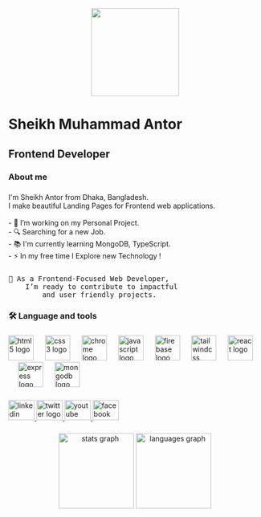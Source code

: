 <div align="center">
  <img height="175" src="https://media.licdn.com/dms/image/v2/D5616AQEITm4gk96LsQ/profile-displaybackgroundimage-shrink_350_1400/profile-displaybackgroundimage-shrink_350_1400/0/1736360890027?e=1741824000&v=beta&t=oiZ1ibt3X-jixm0TJsQhGS7hTBUEhi8qsDA5PN9I8Eo"  />
</div>

###

<h1 align="left">Sheikh Muhammad Antor</h1>

###

<h2 align="left">Frontend Developer</h2>

###

<h3 align="left">About me</h3>

###

<p align="left">I'm Sheikh Antor from Dhaka, Bangladesh.<br>I make beautiful Landing Pages for Frontend web applications.<br><br>- 🔭 I’m working on my Personal Project.<br>- 🔍 Searching for a new Job.<br>- 📚 I'm currently learning MongoDB, TypeScript.<br>- ⚡ In my free time I Explore new Technology !</p>

###

<pre align="left">
🌱 As a Frontend-Focused Web Developer,
    I’m ready to contribute to impactful 
        and user friendly projects.</pre>

###

<h3 align="left">🛠 Language and tools</h3>

###

<div align="left">
  <img src="https://cdn.jsdelivr.net/gh/devicons/devicon/icons/html5/html5-original.svg" height="50" alt="html5 logo"  />
  <img width="15" />
  <img src="https://cdn.jsdelivr.net/gh/devicons/devicon/icons/css3/css3-original.svg" height="50" alt="css3 logo"  />
  <img width="15" />
  <img src="https://cdn.jsdelivr.net/gh/devicons/devicon/icons/chrome/chrome-original.svg" height="50" alt="chrome logo"  />
  <img width="15" />
  <img src="https://cdn.jsdelivr.net/gh/devicons/devicon/icons/javascript/javascript-original.svg" height="50" alt="javascript logo"  />
  <img width="15" />
  <img src="https://cdn.jsdelivr.net/gh/devicons/devicon/icons/firebase/firebase-plain-wordmark.svg" height="50" alt="firebase logo"  />
  <img width="15" />
  <img src="https://cdn.jsdelivr.net/gh/devicons/devicon/icons/tailwindcss/tailwindcss-original-wordmark.svg" height="50" alt="tailwindcss logo"  />
  <img width="15" />
  <img src="https://cdn.jsdelivr.net/gh/devicons/devicon/icons/react/react-original.svg" height="50" alt="react logo"  />
  <img width="15" />
  <img src="https://cdn.jsdelivr.net/gh/devicons/devicon/icons/express/express-original.svg" height="50" alt="express logo"  />
  <img width="15" />
  <img src="https://cdn.jsdelivr.net/gh/devicons/devicon/icons/mongodb/mongodb-original.svg" height="50" alt="mongodb logo"  />
</div>

###

<div align="left">
   <a href="https://www.linkedin.com/in/sheikh-muhammad-antor-570765290/" target="_blank">
    <img src="https://raw.githubusercontent.com/maurodesouza/profile-readme-generator/master/src/assets/icons/social/linkedin/default.svg" width="52" height="40" alt="linkedin logo"  />
   </a>
   <a href="https://x.com/iamAntorSheikh" target="_blank">
    <img src="https://raw.githubusercontent.com/maurodesouza/profile-readme-generator/master/src/assets/icons/social/twitter/default.svg" width="52" height="40" alt="twitter logo"  />
   </a>
   <!-- <a href="https://www.linkedin.com/in/nazmul-hussain-utchchash/" target="_blank">
    <img src="https://raw.githubusercontent.com/maurodesouza/profile-readme-generator/master/src/assets/icons/social/discord/default.svg" width="52" height="40" alt="discord logo"  />
   </a> -->
   <a href="https://https://wa.me/8801957710483" target="_blank">
    <img src="https://raw.githubusercontent.com/maurodesouza/profile-readme-generator/master/src/assets/icons/social/whatsapp/default.svg" width="52" height="40" alt="youtube logo"  />
   </a>
   <a href="https://www.facebook.com/sheikhmuhammadantor" target="_blank">
    <img src="https://raw.githubusercontent.com/maurodesouza/profile-readme-generator/master/src/assets/icons/social/facebook/default.svg" width="52" height="40" alt="facebook logo"  />
   </a>
</div>

###

<div align="center">
  <img src="https://github-readme-stats.vercel.app/api?username=sheikhmuhammadantor&hide_title=false&hide_rank=false&show_icons=true&include_all_commits=true&count_private=true&disable_animations=false&theme=dracula&locale=en&hide_border=false&order=1" height="150" alt="stats graph"  />
  <img src="https://github-readme-stats.vercel.app/api/top-langs?username=sheikhmuhammadantor&locale=en&hide_title=false&layout=compact&card_width=320&langs_count=5&theme=dracula&hide_border=false&order=2" height="150" alt="languages graph"  />
  <!-- <img src="https://streak-stats.demolab.com?user=sheikhmuhammadantor&locale=en&mode=daily&theme=dark&hide_border=false&border_radius=5&order=3" height="220" alt="streak graph"  /> -->
</div>

###






<!-- - So, surely with hardship comes ease. Surely with ˹that˺ hardship comes ˹more˺ ease. [94:5-6]
- “Allah ˹alone˺ is sufficient ˹as an aid˺ for us and ˹He˺ is the best Protector.” [3:173]
- O believers! Seek comfort in patience and prayer. Allah is truly with those who are patient. [2:153] -->



<!-- - ## 📫 How to reach me - sheikhmuhammadantor@gmail.com -->

<!--
**sheikhmuhammadantor/sheikhmuhammadantor** is a ✨ _special_ ✨ repository because its `README.md` (this file) appears on your GitHub profile.

Here are some ideas to get you started:

- 🔭 I’m currently working on ...
- 🌱 I’m currently learning ...
- 👯 I’m looking to collaborate on ...
- 🤔 I’m looking for help with ...
- 💬 Ask me about ...
- 📫 How to reach me: ...
- 😄 Pronouns: ...
- ⚡ Fun fact: ...
-->
